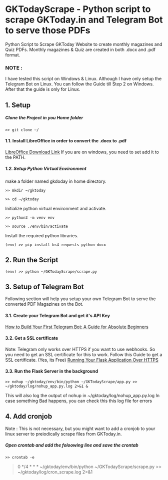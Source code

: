 # GKTodayScrape - Python script to scrape GKToday.in and Telegram Bot to serve those PDFs
Python Script to Scrape GKToday Website to create monthly magazines and Quiz PDFs.
Monthly magazines & Quiz are created in both .docx and .pdf format.

### NOTE :
I have tested this script on Windows & Linux. Although I have only setup the Telegram Bot on Linux. You can follow the Guide till Step 2 on Windows. After that the guide is only for Linux.
## 1. Setup
##### Clone the Project in you Home folder
`>> git clone ~/`

#### 1.1. Install LibreOffice in order to convert the .docx to .pdf
[LibreOffice Download Link](https://www.libreoffice.org/download/download/)
If you are on windows, you need to set add it to the PATH.

##### 1.2. Setup Python Virtual Environment
make a folder named gkdoday in home directory.

`>> mkdir ~/gktoday`

`>> cd ~/gktoday`

Initialize python virtual environment and activate.

`>> python3 -m venv env`

`>> source ./env/bin/activate`

Install the required python libraries.

`(env) >> pip install bs4 requests python-docx`


## 2. Run the Script
`(env) >> python ~/GKTodayScrape/scrape.py`

## 3. Setup of Telegram Bot
Following section will help you setup your own Telegram Bot to serve the converted PDF Magazines on the Bot.
#### 3.1. Create your Telegram Bot and get it's API Key
[How to Build Your First Telegram Bot: A Guide for Absolute Beginners](https://www.process.st/telegram-bot/)
#### 3.2. Get a SSL certificate
Note: Telegram only works over HTTPS if you want to use webhooks. So you need to get an SSL certificate for this to work. Follow this Guide to get a SSL certificate. (Yes, its Free)
[Running Your Flask Application Over HTTPS](https://blog.miguelgrinberg.com/post/running-your-flask-application-over-https)
#### 3.3. Run the Flask Server in the background
`>> nohup ~/gktoday/env/bin/python ~/GKTodayScrape/app.py >> ~/gktoday/log/nohup_app.py.log 2>&1 &`

This will also log the output of nohup in ~/gktoday/log/nohup_app.py.log
In case something Bad happens, you can check this this log file for errors

## 4. Add cronjob
Note : This is not necessary, but you might want to add a cronjob to your linux server to preiodically scrape files from GKToday.in.
##### Open crontab and add the foloowing line and save the crontab
`>> crontab -e`
> 0 */4 * * * ~/gktoday/env/bin/python ~/GKTodayScrape/scrape.py >> ~/gktoday/log/cron_scrape.log 2>&1
